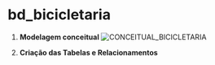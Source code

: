# bd_bicicletaria
1. **Modelagem conceitual** 
![CONCEITUAL_BICICLETARIA](https://user-images.githubusercontent.com/61920836/102524162-58cc4500-4077-11eb-8ff8-e5048df0317f.jpg)
 
2. **Criação das Tabelas e Relacionamentos**

